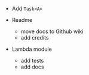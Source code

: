 * Add `Task<A>`

* Readme
  * move docs to Github wiki
  * add credits

* Lambda module
	* add tests
	* add docs
